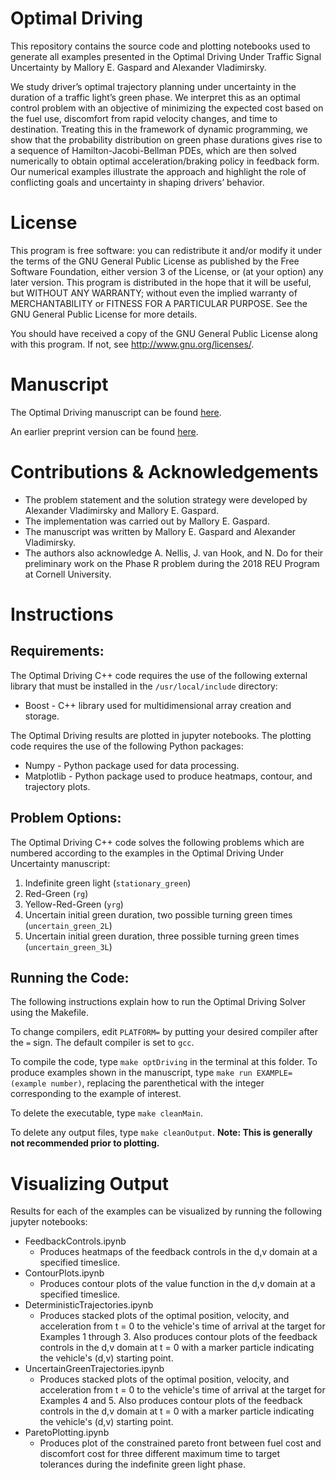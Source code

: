 # Optimal Driving #

This repository contains the source code and plotting notebooks used to generate all examples presented in the Optimal Driving Under Traffic Signal Uncertainty by Mallory E. Gaspard and Alexander Vladimirsky. 


We study driver’s optimal trajectory planning under uncertainty in the duration of a traffic light’s green phase. We interpret this as an optimal control problem with an objective of minimizing the expected cost based on the fuel use, discomfort from rapid velocity changes, and time to destination. Treating this in the framework of dynamic programming, we show that the probability distribution on green phase durations gives rise to a sequence of Hamilton-Jacobi-Bellman PDEs, which are then solved numerically to obtain optimal acceleration/braking policy in feedback form. Our numerical examples illustrate the approach and highlight the role of conflicting goals and uncertainty in shaping drivers’ behavior.

# License #
This program is free software: you can redistribute it and/or modify it under the terms of the GNU General Public License as published by the Free Software Foundation, either version 3 of the License, or (at your option) any later version. This program is distributed in the hope that it will be useful, but WITHOUT ANY WARRANTY; without even the implied warranty of MERCHANTABILITY or FITNESS FOR A PARTICULAR PURPOSE. See the GNU General Public License for more details.

You should have received a copy of the GNU General Public License along with this program. If not, see http://www.gnu.org/licenses/.

# Manuscript #
The Optimal Driving manuscript can be found [here](https://www.sciencedirect.com/science/article/pii/S2405896322011661).

An earlier preprint version can be found [here](https://arxiv.org/abs/2201.04521).

# Contributions & Acknowledgements # 
  * The problem statement and the solution strategy were developed by Alexander Vladimirsky and Mallory E. Gaspard.
  * The implementation was carried out by Mallory E. Gaspard.
  * The manuscript was written by Mallory E. Gaspard and Alexander Vladimirsky.
  * The authors also acknowledge A. Nellis, J. van Hook, and N. Do for their preliminary work on the Phase R problem during the 2018 REU Program at Cornell University.

# Instructions #
  
## Requirements: ## 
The Optimal Driving C++ code requires the use of the following external library that must be installed in the `/usr/local/include` directory:
  * Boost - C++ library used for multidimensional array creation and storage.

The Optimal Driving results are plotted in jupyter notebooks. The plotting code requires the use of the following Python packages:
  * Numpy - Python package used for data processing.
  * Matplotlib - Python package used to produce heatmaps, contour, and trajectory plots.

## Problem Options: ##
The Optimal Driving C++ code solves the following problems which are numbered according to the examples in the Optimal Driving Under Uncertainty manuscript:

1. Indefinite green light (`stationary_green`)
2. Red-Green (`rg`)
3. Yellow-Red-Green (`yrg`)
4. Uncertain initial green duration, two possible turning green times  (`uncertain_green_2L`)
5. Uncertain initial green duration, three possible turning green times  (`uncertain_green_3L`)

## Running the Code: ##
The following instructions explain how to run the Optimal Driving Solver using the Makefile. 

To change compilers, edit `PLATFORM=` by putting your desired compiler after the `=` sign. The default compiler is set to `gcc`. 

To compile the code, type `make optDriving` in the terminal at this folder. To produce examples shown in the manuscript, type `make run EXAMPLE=(example number)`, replacing the parenthetical with the integer corresponding to the example of interest.

To delete the executable, type `make cleanMain`.

To delete any output files, type `make cleanOutput`. **Note: This is generally not recommended prior to plotting.**

# Visualizing Output # 
Results for each of the examples can be visualized by running the following jupyter notebooks: 
  * FeedbackControls.ipynb
      * Produces heatmaps of the feedback controls in the d,v domain at a specified timeslice. 
  * ContourPlots.ipynb
      * Produces contour plots of the value function in the d,v domain at a specified timeslice.  
  * DeterministicTrajectories.ipynb
      * Produces stacked plots of the optimal position, velocity, and acceleration from t = 0 to the vehicle's time of arrival at the target for Examples 1 through 3. Also produces contour plots of the feedback controls in the d,v domain at t = 0 with a marker particle indicating the vehicle's (d,v) starting point.  
  * UncertainGreenTrajectories.ipynb
      * Produces stacked plots of the optimal position, velocity, and acceleration from t = 0 to the vehicle's time of arrival at the target for Examples 4 and 5. Also produces contour plots of the feedback controls in the d,v domain at t = 0 with a marker particle indicating the vehicle's (d,v) starting point. 
  * ParetoPlotting.ipynb
      * Produces plot of the constrained pareto front between fuel cost and discomfort cost for three different maximum time to target tolerances during the indefinite green light phase. 
